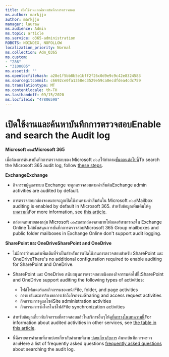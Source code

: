 ```yaml
---
title: เปิดใช้งานและค้นหาบันทึกการตรวจสอบ
ms.author: markjjo
author: markjjo
manager: lauraw
ms.audience: Admin
ms.topic: article
ms.service: o365-administration
ROBOTS: NOINDEX, NOFOLLOW
localization_priority: Normal
ms.collection: Adm_O365
ms.custom:
- "286"
- "3100005"
ms.assetid: ''
ms.openlocfilehash: a28e1f5bb8b5e1bff2f26c0d9e9c9c42e8324583
ms.sourcegitcommit: c6692ce0fa1358ec3529e59ca0ecdfdea4cdc759
ms.translationtype: MT
ms.contentlocale: th-TH
ms.lasthandoff: 09/15/2020
ms.locfileid: "47806598"
---
```

# <a name="enable-and-search-the-audit-log"></a><span data-ttu-id="87338-102">เปิดใช้งานและค้นหาบันทึกการตรวจสอบ</span><span class="sxs-lookup"><span data-stu-id="87338-102">Enable and search the Audit log</span></span>

<span data-ttu-id="87338-103">**Microsoft ๓๖๕**</span><span class="sxs-lookup"><span data-stu-id="87338-103">**Microsoft 365**</span></span>

<span data-ttu-id="87338-104">เมื่อต้องการค้นหาบันทึกการตรวจสอบของ Microsoft ๓๖๕ให้ทำตาม[ขั้นตอนต่อไปนี้](https://docs.microsoft.com/microsoft-365/compliance/search-the-audit-log-in-security-and-compliance#search-the-audit-log)</span><span class="sxs-lookup"><span data-stu-id="87338-104">To search the Microsoft 365 audit log, follow [these steps](https://docs.microsoft.com/microsoft-365/compliance/search-the-audit-log-in-security-and-compliance#search-the-audit-log).</span></span>

<span data-ttu-id="87338-105">**Exchange**</span><span class="sxs-lookup"><span data-stu-id="87338-105">**Exchange**</span></span>

- <span data-ttu-id="87338-106">กิจกรรมผู้ดูแลระบบ Exchange จะถูกตรวจสอบตามค่าเริ่มต้น</span><span class="sxs-lookup"><span data-stu-id="87338-106">Exchange admin activities are audited by default.</span></span>

- <span data-ttu-id="87338-107">การตรวจสอบกล่องจดหมายจะถูกเปิดใช้งานตามค่าเริ่มต้นใน Microsoft ๓๖๕</span><span class="sxs-lookup"><span data-stu-id="87338-107">Mailbox auditing is enabled by default in Microsoft 365.</span></span> <span data-ttu-id="87338-108">สำหรับข้อมูลเพิ่มเติมให้ดู[บทความนี้](https://docs.microsoft.com/microsoft-365/compliance/enable-mailbox-auditing)</span><span class="sxs-lookup"><span data-stu-id="87338-108">For more information, see  [this article](https://docs.microsoft.com/microsoft-365/compliance/enable-mailbox-auditing).</span></span>

- <span data-ttu-id="87338-109">กล่องจดหมายของกลุ่ม Microsoft ๓๖๕และกล่องจดหมายโฟลเดอร์สาธารณะใน Exchange Online ไม่สนับสนุนการบันทึกการตรวจสอบ</span><span class="sxs-lookup"><span data-stu-id="87338-109">Microsoft 365 Group mailboxes and public folder mailboxes in Exchange Online don't support audit logging.</span></span>

<span data-ttu-id="87338-110">**SharePoint และ OneDrive**</span><span class="sxs-lookup"><span data-stu-id="87338-110">**SharePoint and OneDrive**</span></span>

- <span data-ttu-id="87338-111">ไม่มีการกำหนดค่าเพิ่มเติมที่จำเป็นสำหรับการเปิดใช้งานการตรวจสอบสำหรับ SharePoint และ OneDrive</span><span class="sxs-lookup"><span data-stu-id="87338-111">There's no additional configuration required to enable auditing for SharePoint and OneDrive.</span></span>

- <span data-ttu-id="87338-112">SharePoint และ OneDrive สนับสนุนการตรวจสอบชนิดของกิจกรรมต่อไปนี้:</span><span class="sxs-lookup"><span data-stu-id="87338-112">SharePoint and OneDrive support auditing the following types of activities:</span></span>

    - <span data-ttu-id="87338-113">ไฟล์โฟลเดอร์และกิจกรรมของหน้า</span><span class="sxs-lookup"><span data-stu-id="87338-113">File, folder, and page activities</span></span>
    - <span data-ttu-id="87338-114">การแชร์และการร้องขอการเข้าถึงกิจกรรม</span><span class="sxs-lookup"><span data-stu-id="87338-114">Sharing and access request activities</span></span>
    - <span data-ttu-id="87338-115">กิจกรรมการดูแลไซต์</span><span class="sxs-lookup"><span data-stu-id="87338-115">Site administration activities</span></span>
    - <span data-ttu-id="87338-116">กิจกรรมการซิงโครไนซ์ไฟล์</span><span class="sxs-lookup"><span data-stu-id="87338-116">File synchronization activities</span></span>

- <span data-ttu-id="87338-117">สำหรับข้อมูลเกี่ยวกับกิจกรรมที่ตรวจสอบแล้วในบริการอื่นๆให้ดู[ที่ตารางในบทความนี้](https://docs.microsoft.com/microsoft-365/compliance/search-the-audit-log-in-security-and-compliance#audited-activities)</span><span class="sxs-lookup"><span data-stu-id="87338-117">For information about audited activities in other services, see  [the table in this article](https://docs.microsoft.com/microsoft-365/compliance/search-the-audit-log-in-security-and-compliance#audited-activities).</span></span>

- <span data-ttu-id="87338-118">นี่คือรายการคำถามที่ถามบ่อยเกี่ยวกับคำถามที่ถาม [บ่อยเกี่ยวกับการ](https://docs.microsoft.com/microsoft-365/compliance/search-the-audit-log-in-security-and-compliance#frequently-asked-questions) ค้นหาบันทึกการตรวจสอบ</span><span class="sxs-lookup"><span data-stu-id="87338-118">Here a list of frequently asked questions [frequently asked questions](https://docs.microsoft.com/microsoft-365/compliance/search-the-audit-log-in-security-and-compliance#frequently-asked-questions) about searching the audit log.</span></span>